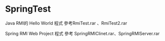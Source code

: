 # SpringTest
Java RMI的 Hello World 程式 參考RmiTest.rar 、RmiTest2.rar
 
Spring RMI Web Project 程式 參考 SpringRMIClinet.rar、SpringRMIServer.rar
